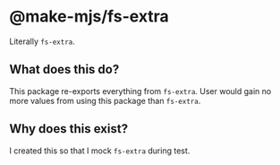 # @make-mjs/fs-extra

Literally `fs-extra`.

## What does this do?

This package re-exports everything from `fs-extra`. User would gain no more values from using this package than `fs-extra`.

## Why does this exist?

I created this so that I mock `fs-extra` during test.
